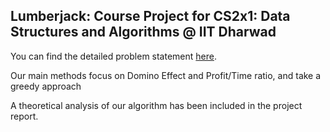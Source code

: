 ## Lumberjack: Course Project for CS2x1: Data Structures and Algorithms @ IIT Dharwad
You can find the detailed problem statement [here](https://www.optil.io/optilion/problem/3000).

Our main methods focus on Domino Effect and Profit/Time ratio, and take a greedy approach 

A theoretical analysis of our algorithm has been included in the project report.

